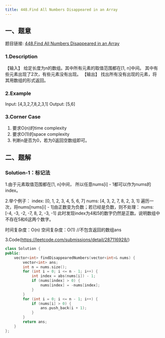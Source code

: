 ```yaml
---
title: 448.Find All Numbers Disappeared in an Array 
---
```


## 一、题意
题目链接: [448.Find All Numbers Disappeared in an Array](https://leetcode.com/problems/find-all-numbers-disappeared-in-an-array/)
### 1.Description
【输入】
给定长度为n的数组。其中所有元素的取值范围都在[1, n]中间。
其中有些元素出现了2次，有些元素没有出现。
【输出】
找出所有没有出现的元素，将其用数组的形式返回。

### 2.Example
Input:
[4,3,2,7,8,2,3,1]
Output:
[5,6]

### 3.Corner Case
1. 要求O(n)的time complexity
2. 要求O(1)的space complexity
3. 判断n是否为0，若为0返回空数组即可。

## 二、题解
### Solution-1：标记法
1.由于元素取值范围都在[1, n]中间，
所以任意nums[i] - 1都可以作为nums的index。

2.举个例子：
index: [0, 1, 2, 3, 4, 5, 6, 7]
nums:  [4, 3, 2, 7, 8, 2, 3, 1]
遍历一次，将nums[nums[i] - 1]由正数变为负数；若已经是负数，则不处理：
nums:  [-4, -3, -2, -7, 8, 2, -3, -1]
此时发现index为4和5的数字仍然是正数。说明数组中不存在5和6这两个数字。

时间复杂度：O(n)
空间复杂度：O(1) //不包含返回的数组ans

3.Code(https://leetcode.com/submissions/detail/287116928/)
```C++
class Solution {
public:
    vector<int> findDisappearedNumbers(vector<int>& nums) {
        vector<int> ans;
        int n = nums.size();
        for (int i = 0; i <= n - 1; i++) {
            int index = abs(nums[i]) - 1;
            if (nums[index] > 0) {
                nums[index] = -nums[index];
            }
        }
        for (int i = 0; i <= n - 1; i++) {
            if (nums[i] > 0) {
                ans.push_back(i + 1);
            }
        }
        return ans;
    }
};
```
